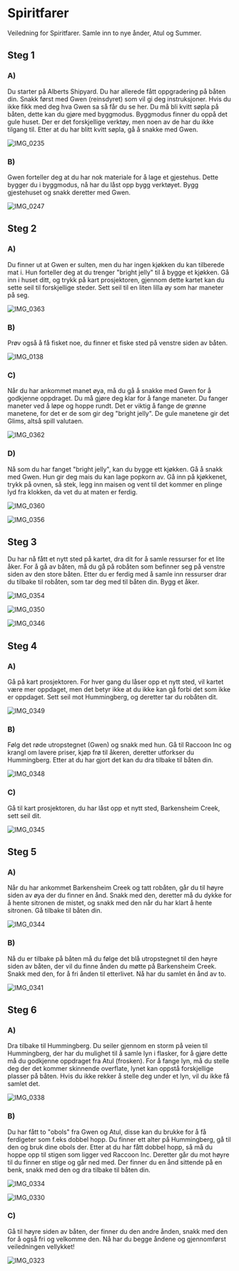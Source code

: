 # Spiritfarer
Veiledning for Spiritfarer. Samle inn to nye ånder, Atul og Summer.

## Steg 1

### A)
Du starter på Alberts Shipyard. Du har allerede fått oppgradering på båten din. Snakk først med Gwen (reinsdyret) som vil gi deg instruksjoner. Hvis du ikke fikk med deg hva Gwen sa så får du se her. Du må bli kvitt søpla på båten, dette kan du gjøre med byggmodus. Byggmodus finner du oppå det gule huset. Der er det forskjellige verktøy, men noen av de har du ikke tilgang til. Etter at du har blitt kvitt søpla, gå å snakke med Gwen.

![IMG_0235](https://github.com/kaarolina99/Spiritfarer/assets/151020852/40d2de23-4116-4ae8-b7f1-95aa9dc41a36)

### B)
Gwen forteller deg at du har nok materiale for å lage et gjestehus. Dette bygger du i byggmodus, nå har du låst opp bygg verktøyet. Bygg gjestehuset og snakk deretter med Gwen.

![IMG_0247](https://github.com/kaarolina99/Spiritfarer/assets/151020852/1d6c1b7b-e1e1-4dd9-82d2-4a0b4b587f2b)

## Steg 2

### A)
Du finner ut at Gwen er sulten, men du har ingen kjøkken du kan tilberede mat i. Hun forteller deg at du trenger "bright jelly" til å bygge et kjøkken. Gå inn i huset ditt, og trykk på kart prosjektoren, gjennom dette kartet kan du sette seil til forskjellige steder. Sett seil til en liten lilla øy som har maneter på seg. 

![IMG_0363](https://github.com/kaarolina99/Spiritfarer/assets/151020852/fa4e3c85-b309-473c-9b66-d85e9e22a263)

### B)
Prøv også å få fisket noe, du finner et fiske sted på venstre siden av båten.

![IMG_0138](https://github.com/kaarolina99/Spiritfarer/assets/151020852/92a1c4b5-a14d-487b-b8f6-3b5cd7d21825)

### C)
Når du har ankommet manet øya, må du gå å snakke med Gwen for å godkjenne oppdraget. Du må gjøre deg klar for å fange maneter. Du fanger maneter ved å løpe og hoppe rundt. Det er viktig å fange de grønne manetene, for det er de som gir deg "bright jelly". De gule manetene gir det Glims, altså spill valutaen.

![IMG_0362](https://github.com/kaarolina99/Spiritfarer/assets/151020852/51fe53ec-44f6-4782-8295-7138fc5be8bd)

### D)
Nå som du har fanget "bright jelly", kan du bygge ett kjøkken. Gå å snakk med Gwen. Hun gir deg mais du kan lage popkorn av. Gå inn på kjøkkenet, trykk på ovnen, så stek, legg inn maisen og vent til det kommer en plinge lyd fra klokken, da vet du at maten er ferdig.

![IMG_0360](https://github.com/kaarolina99/Spiritfarer/assets/151020852/2885feba-fdf3-4d84-9e39-eef85e9406fe)

![IMG_0356](https://github.com/kaarolina99/Spiritfarer/assets/151020852/ff0bac5b-ee3a-4b5c-a1ff-ebbedf60bce4)


## Steg 3
Du har nå fått et nytt sted på kartet, dra dit for å samle ressurser for et lite åker. For å gå av båten, må du gå på robåten som befinner seg på venstre siden av den store båten. Etter du er ferdig med å samle inn ressurser drar du tilbake til robåten, som tar deg med til båten din. Bygg et åker.

![IMG_0354](https://github.com/kaarolina99/Spiritfarer/assets/151020852/0b55d63b-0b33-449d-8867-ec4a96256637)

![IMG_0350](https://github.com/kaarolina99/Spiritfarer/assets/151020852/4b744439-9987-4feb-9b5a-239f300dabf1)

![IMG_0346](https://github.com/kaarolina99/Spiritfarer/assets/151020852/83d964d6-6af3-49d4-879a-0a40baf85fa1)

## Steg 4

### A)
Gå på kart prosjektoren. For hver gang du låser opp et nytt sted, vil kartet være mer oppdaget, men det betyr ikke at du ikke kan gå forbi det som ikke er oppdaget. Sett seil mot Hummingberg, og deretter tar du robåten dit.

![IMG_0349](https://github.com/kaarolina99/Spiritfarer/assets/151020852/6adaf6e8-ca1a-4039-9f6d-8c15825b97a7)

### B)
Følg det røde utropstegnet (Gwen) og snakk med hun. Gå til Raccoon Inc og krangl om lavere priser, kjøp frø til åkeren, deretter utforkser du Hummingberg. Etter at du har gjort det kan du dra tilbake til båten din.

![IMG_0348](https://github.com/kaarolina99/Spiritfarer/assets/151020852/b471d53b-4013-45ba-bd9a-fdd767153a0b)


### C) 
Gå til kart prosjektoren, du har låst opp et nytt sted, Barkensheim Creek, sett seil dit.

![IMG_0345](https://github.com/kaarolina99/Spiritfarer/assets/151020852/b48037f5-db0f-4e01-b34c-3deaa0ed9e6f)

## Steg 5

### A)
Når du har ankommet Barkensheim Creek og tatt robåten, går du til høyre siden av øya der du finner en ånd. Snakk med den, deretter må du dykke for å hente sitronen de mistet, og snakk med den når du har klart å hente sitronen. Gå tilbake til båten din.

![IMG_0344](https://github.com/kaarolina99/Spiritfarer/assets/151020852/f3130e1b-f47f-4f45-9df3-b1cc9fde4b83)

### B)
Nå du er tilbake på båten må du følge det blå utropstegnet til den høyre siden av båten, der vil du finne ånden du møtte på Barkensheim Creek. Snakk med den, for å fri ånden til etterlivet. Nå har du samlet én ånd av to.

![IMG_0341](https://github.com/kaarolina99/Spiritfarer/assets/151020852/33a0a05d-4841-42ce-8152-28ef10a0de12)


## Steg 6

### A)
Dra tilbake til Hummingberg. Du seiler gjennom en storm på veien til Hummingberg, der har du mulighet til å samle lyn i flasker, for å gjøre dette må du godkjenne oppdraget fra Atul (frosken). For å fange lyn, må du stelle deg der det kommer skinnende overflate, lynet kan oppstå forskjellige plasser på båten. Hvis du ikke rekker å stelle deg under et lyn, vil du ikke få samlet det.

![IMG_0338](https://github.com/kaarolina99/Spiritfarer/assets/151020852/1f87641c-e162-49ff-9d5f-2ec127c81a16)

### B)
Du har fått to "obols" fra Gwen og Atul, disse kan du brukke for å få ferdigeter som f.eks dobbel hopp. Du finner ett alter på Hummingberg, gå til den og bruk dine obols der. Etter at du har fått dobbel hopp, så må du hoppe opp til stigen som ligger ved Raccoon Inc. Deretter går du mot høyre til du finner en stige og går ned med. Der finner du en ånd sittende på en benk, snakk med den og dra tilbake til båten din.

![IMG_0334](https://github.com/kaarolina99/Spiritfarer/assets/151020852/3d4a3271-0791-45e3-912d-49f2bcee1f39)

![IMG_0330](https://github.com/kaarolina99/Spiritfarer/assets/151020852/93958ec0-9eca-4adb-b909-d48a65b76cf9)


### C)
Gå til høyre siden av båten, der finner du den andre ånden, snakk med den for å også fri og velkomme den. Nå har du begge åndene og gjennomførst veiledningen vellykket!

![IMG_0323](https://github.com/kaarolina99/Spiritfarer/assets/151020852/1a79b353-4ed9-4ed2-adeb-232f2054bb04)
